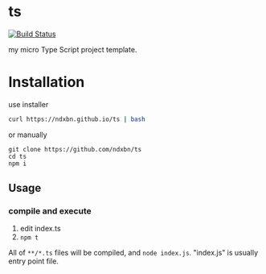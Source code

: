 # ts
[![Build Status](https://travis-ci.org/ndxbn/ts.svg?branch=master)](https://travis-ci.org/ndxbn/ts)

my micro Type Script project template.

# Installation
use installer

```bash
curl https://ndxbn.github.io/ts | bash
```

or manually

```
git clone https://github.com/ndxbn/ts
cd ts
npm i
```

## Usage

### compile and execute

1. edit index.ts
2. `npm t`

All of `**/*.ts` files will be compiled, and `node index.js`. "index.js" is usually entry point file.
